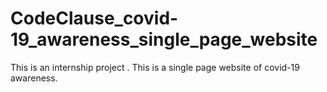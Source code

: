 # CodeClause_covid-19_awareness_single_page_website
This is an internship project . This is a single page website of covid-19 awareness. 
